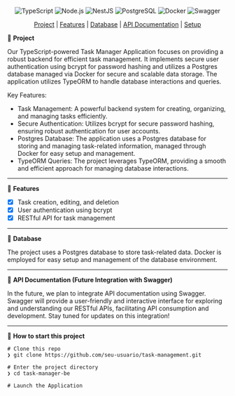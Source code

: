 <div align="center">

![TypeScript](https://img.shields.io/badge/typescript-%23007ACC.svg?style=for-the-badge&logo=typescript&logoColor=white) ![Node.js](https://img.shields.io/badge/node.js-%2343853D.svg?style=for-the-badge&logo=node.js&logoColor=white) ![NestJS](https://img.shields.io/badge/nestjs-%23E0234E.svg?style=for-the-badge&logo=nestjs&logoColor=white) ![PostgreSQL](https://img.shields.io/badge/postgresql-%23316192.svg?style=for-the-badge&logo=postgresql&logoColor=white) ![Docker](https://img.shields.io/badge/docker-%230db7ed.svg?style=for-the-badge&logo=docker&logoColor=white) ![Swagger](https://img.shields.io/badge/-Swagger-%23Clojure?style=for-the-badge&logo=swagger&logoColor=white)

[Project](#project) | [Features](#features) | [Database](#database) | [API Documentation](#api-documentation) | [Setup](#setup)

</div>

📝 <a id="project"> **Project** </a>

Our TypeScript-powered Task Manager Application focuses on providing a robust backend for efficient task management. It implements secure user authentication using bcrypt for password hashing and utilizes a Postgres database managed via Docker for secure and scalable data storage. The application utilizes TypeORM to handle database interactions and queries.

Key Features:

- Task Management: A powerful backend system for creating, organizing, and managing tasks efficiently.
- Secure Authentication: Utilizes bcrypt for secure password hashing, ensuring robust authentication for user accounts.
- Postgres Database: The application uses a Postgres database for storing and managing task-related information, managed through Docker for easy setup and management.
- TypeORM Queries: The project leverages TypeORM, providing a smooth and efficient approach for managing database interactions.

---

🚀 <a id="features"> **Features** </a>

- [x] Task creation, editing, and deletion
- [x] User authentication using bcrypt
- [x] RESTful API for task management

---

📂 <a id="database"> **Database** </a>

The project uses a Postgres database to store task-related data. Docker is employed for easy setup and management of the database environment.

---

📖 <a id="api-documentation"> **API Documentation (Future Integration with Swagger)** </a>

In the future, we plan to integrate API documentation using Swagger. Swagger will provide a user-friendly and interactive interface for exploring and understanding our RESTful APIs, facilitating API consumption and development. Stay tuned for updates on this integration!

---

🚀 <a id="setup"> **How to start this project** </a>

    # Clone this repo
    ❯ git clone https://github.com/seu-usuario/task-management.git

    # Enter the project directory
    ❯ cd task-manager-be

    # Launch the Application
